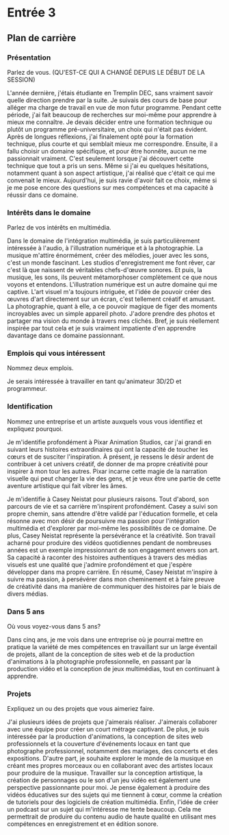 # Entrée 3
## Plan de carrière

### Présentation
Parlez de vous. 
(QU'EST-CE QUI A CHANGÉ  DEPUIS LE DÉBUT DE LA SESSION)

L'année dernière, j'étais étudiante en Tremplin DEC, sans vraiment savoir quelle direction prendre par la suite. Je suivais des cours de base pour alléger ma charge de travail en vue de mon futur programme. Pendant cette période, j'ai fait beaucoup de recherches sur moi-même pour apprendre à mieux me connaître. Je devais décider entre une formation technique ou plutôt un programme pré-universitaire, un choix qui n'était pas évident. Après de longues réflexions, j'ai finalement opté pour la formation technique, plus courte et qui semblait mieux me correspondre. Ensuite, il a fallu choisir un domaine spécifique, et pour être honnête, aucun ne me passionnait vraiment. C'est seulement lorsque j'ai découvert cette technique que tout a pris un sens. Même si j'ai eu quelques hésitations, notamment quant à son aspect artistique, j'ai réalisé que c'était ce qui me convenait le mieux. Aujourd'hui, je suis ravie d'avoir fait ce choix, même si je me pose encore des questions sur mes compétences et ma capacité à réussir dans ce domaine.
### Intérêts dans le domaine
Parlez de vos intérêts en multimédia. 

Dans le domaine de l'intégration multimédia, je suis particulièrement intéressée à l'audio, à l'illustration numérique et à la photographie. La musique m'attire énormément, créer des mélodies, jouer avec les sons, c'est un monde fascinant. Les studios d'enregistrement me font rêver, car c'est là que naissent de véritables chefs-d'œuvre sonores. Et puis, la musique, les sons, ils peuvent métamorphoser complètement ce que nous voyons et entendons. L'illustration numérique est un autre domaine qui me captive. L'art visuel m'a toujours intriguée, et l'idée de pouvoir créer des œuvres d'art directement sur un écran, c'est tellement créatif et amusant. La photographie, quant à elle, a ce pouvoir magique de figer des moments incroyables avec un simple appareil photo. J'adore prendre des photos et partager ma vision du monde à travers mes clichés. Bref, je suis réellement inspirée par tout cela et je suis vraiment impatiente d'en apprendre davantage dans ce domaine passionnant.
### Emplois qui vous intéressent
Nommez deux emplois.

Je serais intéressée à travailler en tant qu'animateur 3D/2D et programmeur.
### Identification
Nommez une entreprise et un artiste auxquels vous vous identifiez et expliquez pourquoi. 

Je m'identifie profondément à Pixar Animation Studios, car j'ai grandi en suivant leurs histoires extraordinaires qui ont la capacité de toucher les cœurs et de susciter l'inspiration. À présent, je ressens le désir ardent de contribuer à cet univers créatif, de donner de ma propre créativité pour inspirer à mon tour les autres. Pixar incarne cette magie de la narration visuelle qui peut changer la vie des gens, et je veux être une partie de cette aventure artistique qui fait vibrer les âmes. 

Je m'identifie à Casey Neistat pour plusieurs raisons. Tout d'abord, son parcours de vie et sa carrière m'inspirent profondément. Casey a suivi son propre chemin, sans attendre d'être validé par l'éducation formelle, et cela résonne avec mon désir de poursuivre ma passion pour l'intégration multimédia et d'explorer par moi-même les possibilités de ce domaine. De plus, Casey Neistat représente la persévérance et la créativité. Son travail acharné pour produire des vidéos quotidiennes pendant de nombreuses années est un exemple impressionnant de son engagement envers son art. Sa capacité à raconter des histoires authentiques à travers des médias visuels est une qualité que j'admire profondément et que j'espère développer dans ma propre carrière. En résumé, Casey Neistat m'inspire à suivre ma passion, à persévérer dans mon cheminement et à faire preuve de créativité dans ma manière de communiquer des histoires par le biais de divers médias.
### Dans 5 ans
Où vous voyez-vous dans 5 ans? 

Dans cinq ans, je me vois dans une entreprise où je pourrai mettre en pratique la variété de mes compétences en travaillant sur un large éventail de projets, allant de la conception de sites web et de la production d'animations à la photographie professionnelle, en passant par la production vidéo et la conception de jeux multimédias, tout en continuant à apprendre.
### Projets
Expliquez un ou des projets que vous aimeriez faire. 

J'ai plusieurs idées de projets que j'aimerais réaliser. J'aimerais collaborer avec une équipe pour créer un court métrage captivant. De plus, je suis intéressée par la production d'animations, la conception de sites web professionnels et la couverture d'événements locaux en tant que photographe professionnel, notamment des mariages, des concerts et des expositions. D'autre part, je souhaite explorer le monde de la musique en créant mes propres morceaux ou en collaborant avec des artistes locaux pour produire de la musique. Travailler sur la conception artistique, la création de personnages ou le son d'un jeu vidéo est également une perspective passionnante pour moi. Je pense également à produire des vidéos éducatives sur des sujets qui me tiennent à cœur, comme la création de tutoriels pour des logiciels de création multimédia. Enfin, l'idée de créer un podcast sur un sujet qui m'intéresse me tente beaucoup. Cela me permettrait de produire du contenu audio de haute qualité en utilisant mes compétences en enregistrement et en édition sonore.
